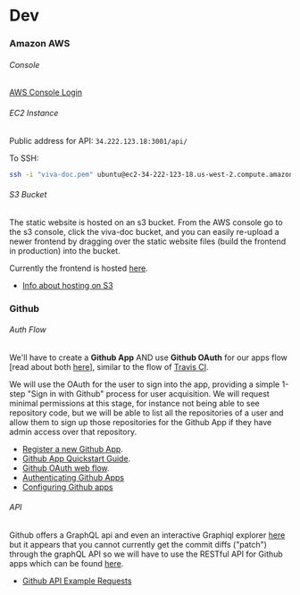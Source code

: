 # Dev

### Amazon AWS

###### Console

[AWS Console Login](https://257184581980.signin.aws.amazon.com/console/)

###### EC2 Instance

Public address for API: `34.222.123.18:3001/api/`

To SSH:
```bash
ssh -i "viva-doc.pem" ubuntu@ec2-34-222-123-18.us-west-2.compute.amazonaws.com
```

###### S3 Bucket

The static website is hosted on an s3 bucket. From the AWS console go to the s3 console,
click the viva-doc bucket, and you can easily re-upload a newer frontend by dragging over
the static website files (build the frontend in production) into the bucket.

Currently the frontend is hosted [here](http://viva-doc.s3-website-us-west-2.amazonaws.com).

- [Info about hosting on S3](https://docs.aws.amazon.com/AmazonS3/latest/dev/WebsiteHosting.html)

### Github

###### Auth Flow

We'll have to create a __Github App__ AND use __Github OAuth__ for our apps flow [read about both
[here](https://developer.github.com/apps/differences-between-apps/)], similar to the flow
of [Travis CI](https://travis-ci.org/).

We will use the OAuth for the user to sign into the app, providing a simple 1-step
"Sign in with Github" process for user acquisition. We will request minimal permissions at this
stage, for instance not being able to see repository code, but we will be able to list all the
repositories of a user and allow them to sign up those repositories for the Github App if
they have admin access over that repository.

- [Register a new Github App](https://github.com/settings/applications/new).
- [Github App Quickstart Guide](https://developer.github.com/apps/quickstart-guides/using-the-github-api-in-your-app/).
- [Github OAuth web flow](https://developer.github.com/apps/building-oauth-apps/authorizing-oauth-apps/#web-application-flow).
- [Authenticating Github Apps](https://developer.github.com/apps/building-github-apps/authenticating-with-github-apps)
- [Configuring Github apps](https://developer.github.com/apps/quickstart-guides/setting-up-your-development-environment/)

###### API

Github offers a GraphQL api and even an interactive Graphiql explorer
[here](https://developer.github.com/v4/explorer/) but it appears that you cannot currently get the
commit diffs ("patch") through the graphQL API so we will have to use the RESTful API for Github
apps which can be found [here](https://developer.github.com/v3/apps/available-endpoints/).

- [Github API Example Requests](/misc/github-api-examples/requests.md)
